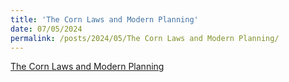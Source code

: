 ```yaml
---
title: 'The Corn Laws and Modern Planning'
date: 07/05/2024
permalink: /posts/2024/05/The Corn Laws and Modern Planning/
---
```


[The Corn Laws and Modern Planning](https://housingcrisis.substack.com/p/the-planning-system-is-todays-corn) 
